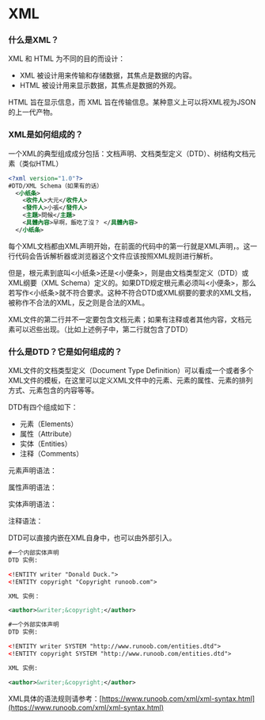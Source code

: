 # XML

### 什么是XML？

XML 和 HTML 为不同的目的而设计：

- XML 被设计用来传输和存储数据，其焦点是数据的内容。
- HTML 被设计用来显示数据，其焦点是数据的外观。

HTML 旨在显示信息，而 XML 旨在传输信息。某种意义上可以将XML视为JSON的上一代产物。

### XML是如何组成的？

一个XML的典型组成成分包括：文档声明、文档类型定义（DTD）、树结构文档元素（类似HTML）

```xml
<?xml version="1.0"?>
#DTD/XML Schema（如果有的话）
  <小纸条>
    <收件人>大元</收件人>
    <發件人>小張</發件人>
    <主題>問候</主題>
    <具體內容>早啊，飯吃了沒？ </具體內容>
  </小纸条>
```

每个XML文档都由XML声明开始，在前面的代码中的第一行就是XML声明，<?xml version="1.0"?>。这一行代码会告诉解析器或浏览器这个文件应该按照XML规则进行解析。

但是，根元素到底叫<小纸条>还是<小便条>，则是由文档类型定义（DTD）或XML纲要（XML Schema）定义的。如果DTD规定根元素必须叫<小便条>，那么若写作<小纸条>就不符合要求。这种不符合DTD或XML纲要的要求的XML文档，被称作不合法的XML，反之则是合法的XML。

XML文件的第二行并不一定要包含文档元素；如果有注释或者其他内容，文档元素可以迟些出现。（比如上述例子中，第二行就包含了DTD）

### 什么是DTD？它是如何组成的？

XML文件的文档类型定义（Document Type Definition）可以看成一个或者多个XML文件的模板，在这里可以定义XML文件中的元素、元素的属性、元素的排列方式、元素包含的内容等等。

DTD有四个组成如下：

- 元素（Elements）
- 属性（Attribute）
- 实体（Entities）
- 注释（Comments）

元素声明语法：<!ELEMENT 元素名称　元素内容>

属性声明语法：<!ATTLIST 元素名称、属性名称、属性值型、属性的内定值>

实体声明语法：<!ENTITY 实体名称　实体内容>

注释语法：<!-- 注释内容 -->

DTD可以直接内嵌在XML自身中，也可以由外部引入。

```xml
#一个内部实体声明
DTD 实例:

<!ENTITY writer "Donald Duck.">
<!ENTITY copyright "Copyright runoob.com">

XML 实例：

<author>&writer;&copyright;</author>

#一个外部实体声明
DTD 实例:

<!ENTITY writer SYSTEM "http://www.runoob.com/entities.dtd">
<!ENTITY copyright SYSTEM "http://www.runoob.com/entities.dtd">

XML 实例:

<author>&writer;&copyright;</author>
```

XML具体的语法规则请参考：[https://www.runoob.com/xml/xml-syntax.html](https://www.runoob.com/xml/xml-syntax.html)